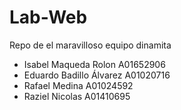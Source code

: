 # Lab-Web
Repo de el maravilloso equipo dinamita

* Isabel Maqueda Rolon                              A01652906
* Eduardo Badillo Álvarez                           A01020716
* Rafael Medina                                     A01024592
* Raziel Nicolas                                    A01410695
